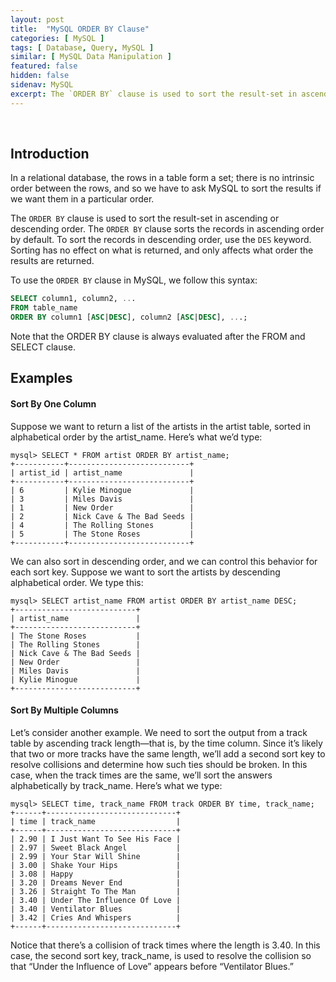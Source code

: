 ```yaml
---
layout: post
title:  "MySQL ORDER BY Clause"
categories: [ MySQL ]
tags: [ Database, Query, MySQL ]
similar: [ MySQL Data Manipulation ]
featured: false
hidden: false
sidenav: MySQL
excerpt: The `ORDER BY` clause is used to sort the result-set in ascending or descending order.
---
```


<br />

## Introduction

In a relational database, the rows in a table form a set; there is no intrinsic order between the rows,
and so we have to ask MySQL to sort the results if we want them in a particular order.

The `ORDER BY` clause is used to sort the result-set in ascending or descending order. The `ORDER BY` clause sorts the records in ascending order by default. To sort the records in descending order, use the `DES` keyword. Sorting has no
effect on what is returned, and only affects what order the results are returned.


To use the `ORDER BY` clause in MySQL, we follow this syntax:

```sql
SELECT column1, column2, ...
FROM table_name
ORDER BY column1 [ASC|DESC], column2 [ASC|DESC], ...;
```

Note that the ORDER BY clause is always evaluated after the FROM and SELECT clause.


## Examples

#### Sort By One Column

Suppose we want to return a list of the artists in the artist table, sorted in alphabetical order by the artist_name. Here’s what we’d type:

```
mysql> SELECT * FROM artist ORDER BY artist_name;
+-----------+---------------------------+
| artist_id | artist_name               |
+-----------+---------------------------+
| 6         | Kylie Minogue             |
| 3         | Miles Davis               |
| 1         | New Order                 |
| 2         | Nick Cave & The Bad Seeds |
| 4         | The Rolling Stones        |
| 5         | The Stone Roses           |
+-----------+---------------------------+
```

We can also sort in descending order, and we can control this behavior for each sort
key. Suppose we want to sort the artists by descending alphabetical order. We type
this:

```
mysql> SELECT artist_name FROM artist ORDER BY artist_name DESC;
+---------------------------+
| artist_name               |
+---------------------------+
| The Stone Roses           |
| The Rolling Stones        |
| Nick Cave & The Bad Seeds |
| New Order                 |
| Miles Davis               |
| Kylie Minogue             |
+---------------------------+
```


#### Sort By Multiple Columns

Let’s consider another example. We need to sort the output from a track table by
ascending track length—that is, by the time column. Since it’s likely that two or more
tracks have the same length, we’ll add a second sort key to resolve collisions and determine how such ties should be broken. In this case, when the track times are the same,
we’ll sort the answers alphabetically by track_name. Here’s what we type:

```
mysql> SELECT time, track_name FROM track ORDER BY time, track_name;
+------+-----------------------------+
| time | track_name                  |
+------+-----------------------------+
| 2.90 | I Just Want To See His Face |
| 2.97 | Sweet Black Angel           |
| 2.99 | Your Star Will Shine        |
| 3.00 | Shake Your Hips             |
| 3.08 | Happy                       |
| 3.20 | Dreams Never End            |
| 3.26 | Straight To The Man         |
| 3.40 | Under The Influence Of Love |
| 3.40 | Ventilator Blues            |
| 3.42 | Cries And Whispers          |
+------+-----------------------------+
```

Notice that there’s a collision of track
times where the length is 3.40. In this case, the second sort key, track_name, is used to
resolve the collision so that “Under the Influence of Love” appears before “Ventilator
Blues.” 













